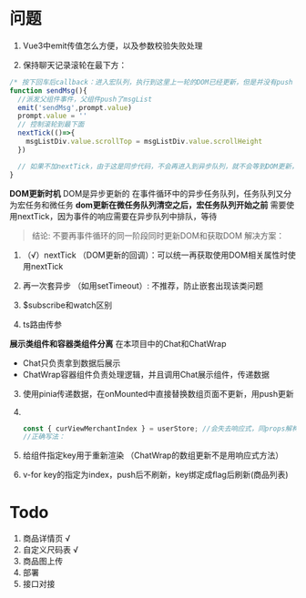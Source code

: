# 问题
1. Vue3中emit传值怎么方便，以及参数校验失败处理

2. 保持聊天记录滚轮在最下方：
```js
/* 按下回车后callback：进入宏队列，执行到这里上一轮的DOM已经更新，但是并没有push */
function sendMsg(){
  //派发父组件事件，父组件push了msgList
  emit('sendMsg',prompt.value) 
  prompt.value = ''
  // 控制滚轮到最下面
  nextTick(()=>{
    msgListDiv.value.scrollTop = msgListDiv.value.scrollHeight
  })

  // 如果不加nextTick，由于这是同步代码，不会再进入到异步队列，就不会等到DOM更新，所以会少一个msg的高度！
}
```

**DOM更新时机**
DOM是异步更新的
在事件循环中的异步任务队列，任务队列又分为宏任务和微任务
**dom更新在微任务队列清空之后，宏任务队列开始之前**
需要使用nextTick，因为事件的响应需要在异步队列中排队，等待

> 结论: 不要再事件循环的同一阶段同时更新DOM和获取DOM
> 解决方案：
1. （√）nextTick （DOM更新的回调）：可以统一再获取使用DOM相关属性时使用nextTick 
2. 再一次套异步 （如用setTimeout）: 不推荐，防止嵌套出现该类问题



3. $subscribe和watch区别
4. ts路由传参



**展示类组件和容器类组件分离**
在本项目中的Chat和ChatWrap
- Chat只负责拿到数据后展示
- ChatWrap容器组件负责处理逻辑，并且调用Chat展示组件，传递数据




3. 使用pinia传递数据，在onMounted中直接替换数组页面不更新，用push更新



4. ​

   ```js
   const { curViewMerchantIndex } = userStore; //会失去响应式，同props解构
   //正确写法：

   ```

  
5. 给组件指定key用于重新渲染 （ChatWrap的数组更新不是用响应式方法）

6. v-for key的指定为index，push后不刷新，key绑定成flag后刷新(商品列表)


# Todo
1. 商品详情页 √
2. 自定义尺码表 √
3. 商品图上传
4. 部署
5. 接口对接